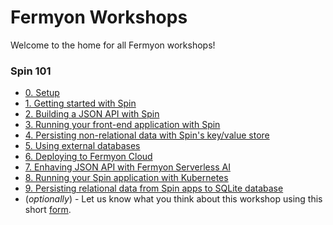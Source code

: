 # Fermyon Workshops

Welcome to the home for all Fermyon workshops!

### Spin 101

- [0. Setup](./spin/00-setup.md)
- [1. Getting started with Spin](./spin/01-getting-started.md)
- [2. Building a JSON API with Spin](./spin/02-json-api.md)
- [3. Running your front-end application with Spin](./spin/03-frontend.md)
- [4. Persisting non-relational data with Spin's key/value store](./spin/04-spin-kv.md)
- [5. Using external databases](./spin/05-external-db.md)
- [6. Deploying to Fermyon Cloud](./spin/06-deploy-fermyon-cloud.md)
- [7. Enhaving JSON API with Fermyon Serverless AI](./spin/07-fermyon-ai.md)
- [8. Running your Spin application with Kubernetes](./spin/08-kubernetes.md)
- [9. Persisting relational data from Spin apps to SQLite database](./spin/09-spin-sqlite.md)
- (_optionally_) - Let us know what you think about this workshop using this short [form](https://form.typeform.com/to/RK08OLSy).
